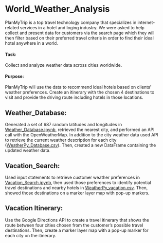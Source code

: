 # World_Weather_Analysis
PlanMyTrip is a top travel technology company that specializes in internet-related services in a hotel and loging industry. We were asked to help collect and present data for customers via the search page which they will then filter based on their preferred travel criteris in order to find their ideal hotel anywhere in a world.

#### Task:
Collect and analyze weather data across cities worldwide.
#### Purpose:
PlanMyTrip will use the data to recommend ideal hotels based on clients' weather preferences. Create an itinerary with the chosen 4 destinations to visit and provide the driving route including hotels in those locations.

## Weather_Database:
Generated a set of 687 random latitudes and longitudes in [Weather_Database.ipynb](https://github.com/Cryptotwister/World_Weather_Analysis/blob/main/Weather_Database/Weather_Database.ipynb), retrieved the nearest city, and performed an API call with the OpenWeatherMap. In addition to the city weather data used API to retrieve the current weather description for each city ([WeatherPy_Database.csv](https://github.com/Cryptotwister/World_Weather_Analysis/blob/main/Weather_Database/WeatherPy_Database.csv)). Then, created a new DataFrame containing the updated weather data.

## Vacation_Search:
Used input statements to retrieve customer weather preferences in [Vacation_Search.ipynb](https://github.com/Cryptotwister/World_Weather_Analysis/blob/main/Vacation_Search/Vacation_Search.ipynb), then used those preferences to identify potential travel destinations and nearby hotels in [WeatherPy_vacation.csv](https://github.com/Cryptotwister/World_Weather_Analysis/blob/main/Vacation_Search/WeatherPy_vacation.csv). Then, showed those destinations on a marker layer map with pop-up markers.

## Vacation Itinerary:
Use the Google Directions API to create a travel itinerary that shows the route between four cities chosen from the customer’s possible travel destinations. Then, create a marker layer map with a pop-up marker for each city on the itinerary.
